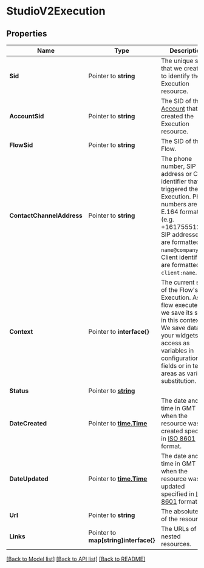 # StudioV2Execution

## Properties

Name | Type | Description | Notes
------------ | ------------- | ------------- | -------------
**Sid** | Pointer to **string** | The unique string that we created to identify the Execution resource. |
**AccountSid** | Pointer to **string** | The SID of the [Account](https://www.twilio.com/docs/iam/api/account) that created the Execution resource. |
**FlowSid** | Pointer to **string** | The SID of the Flow. |
**ContactChannelAddress** | Pointer to **string** | The phone number, SIP address or Client identifier that triggered the Execution. Phone numbers are in E.164 format (e.g. +16175551212). SIP addresses are formatted as `name@company.com`. Client identifiers are formatted `client:name`. |
**Context** | Pointer to **interface{}** | The current state of the Flow's Execution. As a flow executes, we save its state in this context. We save data that your widgets can access as variables in configuration fields or in text areas as variable substitution. |
**Status** | Pointer to [**string**](ExecutionEnumStatus.md) |  |
**DateCreated** | Pointer to [**time.Time**](time.Time.md) | The date and time in GMT when the resource was created specified in [ISO 8601](https://en.wikipedia.org/wiki/ISO_8601) format. |
**DateUpdated** | Pointer to [**time.Time**](time.Time.md) | The date and time in GMT when the resource was last updated specified in [ISO 8601](https://en.wikipedia.org/wiki/ISO_8601) format. |
**Url** | Pointer to **string** | The absolute URL of the resource. |
**Links** | Pointer to **map[string]interface{}** | The URLs of nested resources. |

[[Back to Model list]](../README.md#documentation-for-models) [[Back to API list]](../README.md#documentation-for-api-endpoints) [[Back to README]](../README.md)


